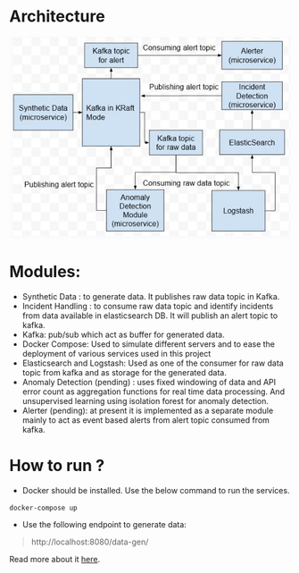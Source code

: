 # Architecture
![Screenshot of the design.](/documentation/blog4_1.JPG)

# Modules:
- Synthetic Data : to generate data. It publishes raw data topic in Kafka.
- Incident Handling : to consume raw data topic and identify incidents from data available in elasticsearch DB. It will publish an alert topic to kafka.
- Kafka: pub/sub which act as buffer for generated data.
- Docker Compose: Used to simulate different servers and to ease the deployment of various services used in this project
- Elasticsearch and Logstash: Used as one of the consumer for raw data topic from kafka and as storage for the generated data.
- Anomaly Detection (pending) : uses fixed windowing of data and API error count as aggregation functions for real time data processing. And unsupervised learning using isolation forest for anomaly detection.
- Alerter (pending): at present it is implemented as a separate module mainly to act as event based alerts from alert topic consumed from kafka.

# How to run ?
- Docker should be installed. Use the below command to run the services.
```
docker-compose up
```
- Use the following endpoint to generate data:
> http://localhost:8080/data-gen/<number-of-entries>


Read more about it [here](https://variableduck.com/blog/blog4.html).





